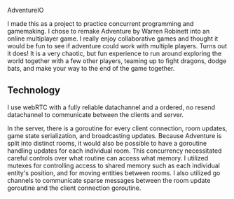 AdventureIO

I made this as a project to practice concurrent programming and gamemaking. I chose to remake Adventure by Warren Robinett into an online multiplayer game. I really enjoy collaborative games and thought it would be fun to see if adventure could work with multiple players. Turns out it does! It is a very chaotic, but fun experience to run around exploring the world together with a few other players, teaming up to fight dragons, dodge bats, and make your way to the end of the game together.

## Technology
I use webRTC with a fully reliable datachannel and a ordered, no resend datachannel to communicate between the clients and server.


In the server, there is a goroutine for every client connection, room updates, game state serialization, and broadcasting updates. Because Adventure is split into distinct rooms, it would also be possible to have a goroutine handling updates for each individual room. This concurrency necessitated careful controls over what routine can access what memory. I utilized mutexes for controlling access to shared memory such as each individual entity's position, and for moving entities between rooms. I also utilized go channels to communicate sparse messages between the room update goroutine and the client connection goroutine.
